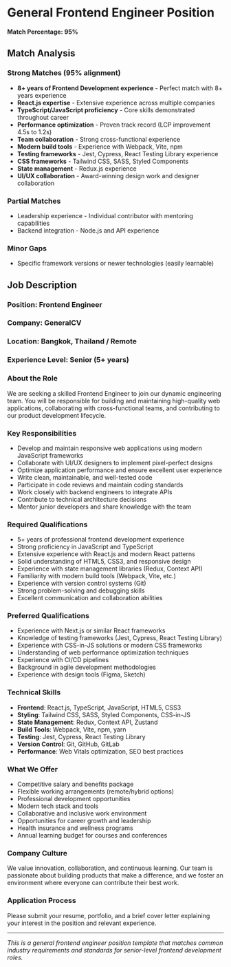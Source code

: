 # General Frontend Engineer Position

**Match Percentage: 95%**

## Match Analysis

### Strong Matches (95% alignment)
- **8+ years of Frontend Development experience** - Perfect match with 8+ years experience
- **React.js expertise** - Extensive experience across multiple companies
- **TypeScript/JavaScript proficiency** - Core skills demonstrated throughout career
- **Performance optimization** - Proven track record (LCP improvement 4.5s to 1.2s)
- **Team collaboration** - Strong cross-functional experience
- **Modern build tools** - Experience with Webpack, Vite, npm
- **Testing frameworks** - Jest, Cypress, React Testing Library experience
- **CSS frameworks** - Tailwind CSS, SASS, Styled Components
- **State management** - Redux.js experience
- **UI/UX collaboration** - Award-winning design work and designer collaboration

### Partial Matches
- Leadership experience - Individual contributor with mentoring capabilities
- Backend integration - Node.js and API experience

### Minor Gaps
- Specific framework versions or newer technologies (easily learnable)

## Job Description

### Position: Frontend Engineer
### Company: GeneralCV
### Location: Bangkok, Thailand / Remote
### Experience Level: Senior (5+ years)

### About the Role
We are seeking a skilled Frontend Engineer to join our dynamic engineering team. You will be responsible for building and maintaining high-quality web applications, collaborating with cross-functional teams, and contributing to our product development lifecycle.

### Key Responsibilities
- Develop and maintain responsive web applications using modern JavaScript frameworks
- Collaborate with UI/UX designers to implement pixel-perfect designs
- Optimize application performance and ensure excellent user experience
- Write clean, maintainable, and well-tested code
- Participate in code reviews and maintain coding standards
- Work closely with backend engineers to integrate APIs
- Contribute to technical architecture decisions
- Mentor junior developers and share knowledge with the team

### Required Qualifications
- 5+ years of professional frontend development experience
- Strong proficiency in JavaScript and TypeScript
- Extensive experience with React.js and modern React patterns
- Solid understanding of HTML5, CSS3, and responsive design
- Experience with state management libraries (Redux, Context API)
- Familiarity with modern build tools (Webpack, Vite, etc.)
- Experience with version control systems (Git)
- Strong problem-solving and debugging skills
- Excellent communication and collaboration abilities

### Preferred Qualifications
- Experience with Next.js or similar React frameworks
- Knowledge of testing frameworks (Jest, Cypress, React Testing Library)
- Experience with CSS-in-JS solutions or modern CSS frameworks
- Understanding of web performance optimization techniques
- Experience with CI/CD pipelines
- Background in agile development methodologies
- Experience with design tools (Figma, Sketch)

### Technical Skills
- **Frontend**: React.js, TypeScript, JavaScript, HTML5, CSS3
- **Styling**: Tailwind CSS, SASS, Styled Components, CSS-in-JS
- **State Management**: Redux, Context API, Zustand
- **Build Tools**: Webpack, Vite, npm, yarn
- **Testing**: Jest, Cypress, React Testing Library
- **Version Control**: Git, GitHub, GitLab
- **Performance**: Web Vitals optimization, SEO best practices

### What We Offer
- Competitive salary and benefits package
- Flexible working arrangements (remote/hybrid options)
- Professional development opportunities
- Modern tech stack and tools
- Collaborative and inclusive work environment
- Opportunities for career growth and leadership
- Health insurance and wellness programs
- Annual learning budget for courses and conferences

### Company Culture
We value innovation, collaboration, and continuous learning. Our team is passionate about building products that make a difference, and we foster an environment where everyone can contribute their best work.

### Application Process
Please submit your resume, portfolio, and a brief cover letter explaining your interest in the position and relevant experience.

---

*This is a general frontend engineer position template that matches common industry requirements and standards for senior-level frontend development roles.*
